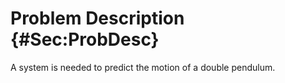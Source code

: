 # Problem Description {#Sec:ProbDesc}

A system is needed to predict the motion of a double pendulum.
